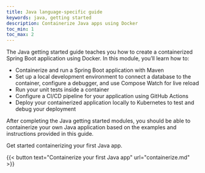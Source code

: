 ```yaml
---
title: Java language-specific guide
keywords: java, getting started
description: Containerize Java apps using Docker
toc_min: 1
toc_max: 2
---
```


The Java getting started guide teaches you how to create a containerized Spring Boot application using Docker. In this module, you’ll learn how to:

* Containerize and run a Spring Boot application with Maven
* Set up a local development environment to connect a database to the container, configure a debugger, and use Compose Watch for live reload
* Run your unit tests inside a container
* Configure a CI/CD pipeline for your application using GitHub Actions
* Deploy your containerized application locally to Kubernetes to test and debug your deployment

After completing the Java getting started modules, you should be able to containerize your own Java application based on the examples and instructions provided in this guide.

Get started containerizing your first Java app.

{{< button text="Containerize your first Java app" url="containerize.md" >}}